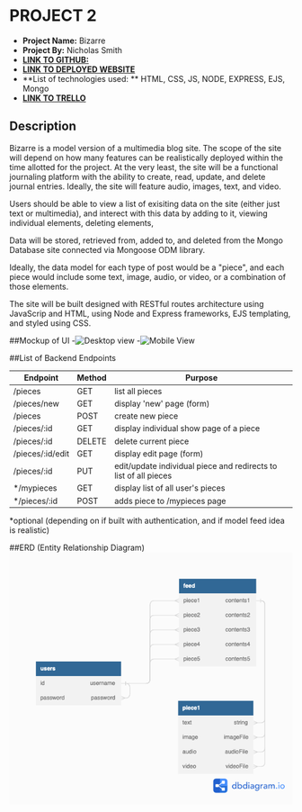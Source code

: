 # PROJECT 2

- **Project Name:** Bizarre
- **Project By:** Nicholas Smith
- [**LINK TO GITHUB:**](https://github.com/nicholasjamessmith/bizarre)
- [**LINK TO DEPLOYED WEBSITE**](https://bizarre.onrender.com/)
- **List of technologies used: ** HTML, CSS, JS, NODE, EXPRESS, EJS, Mongo
- [**LINK TO TRELLO**](https://trello.com/b/mhPIIh41/project2)

## Description
Bizarre is a model version of a multimedia blog site. The scope of the site will depend on how many features can be realistically deployed within the time allotted for the project. At the very least, the site will be a functional journaling platform with the ability to create, read, update, and delete journal entries. Ideally, the site will feature audio, images, text, and video.

Users should be able to view a list of exisiting data on the site (either just text or multimedia), and interect with this data by adding to it, viewing individual elements, deleting elements, 

Data will be stored, retrieved from, added to, and deleted from the Mongo Database site connected via Mongoose ODM library.

Ideally, the data model for each type of post would be a "piece", and each piece would include some text, image, audio, or video, or a combination of those elements.

The site will be built designed with RESTful routes architecture using JavaScrip and HTML, using Node and Express frameworks, EJS templating, and styled using CSS.



##Mockup of UI
-![Desktop view](http://imgur.com)
-![Mobile View](http://imgur.com)

##List of Backend Endpoints

| Endpoint    |    Method        |      Purpose      |
|-------------|------------------|-------------------|
| /pieces     |      GET         |list all pieces    |   
| /pieces/new |      GET         |display 'new' page (form) |
| /pieces     |      POST        |create new piece   |
| /pieces/:id |      GET         |display individual show page of a piece|
| /pieces/:id |      DELETE      |delete current piece|
|/pieces/:id/edit|GET            |display edit page (form)|
|/pieces/:id  |      PUT         |edit/update individual piece and redirects to list of all pieces
|*/mypieces   |       GET        | display list of all user's pieces
|*/pieces/:id |       POST       | adds piece to /mypieces page

*optional (depending on if built with authentication, and if model feed idea is realistic)

##ERD (Entity Relationship Diagram)
<img src="./images/bizarre_erd.png" alt="Entity Relationship Diagram">